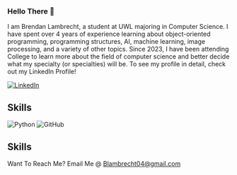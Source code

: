 ### Hello There 👋

I am Brendan Lambrecht, a student at UWL majoring in Computer Science. I have spent over 4 years of experience learning about object-oriented programming, programming structures, AI, machine learning, image processing, and a variety of other topics. Since 2023, I have been attending College to learn more about the field of computer science and better decide what my specialty (or specialties) will be. To see my profile in detail, check out my LinkedIn Profile!

[![LinkedIn](https://img.shields.io/badge/linkedin-%230077B5.svg?style=for-the-badge&logo=linkedin&logoColor=white)](https://www.linkedin.com/in/brendan-lambrecht-a4737a296/)

## Skills
![Python](https://img.shields.io/badge/-Python-black?style=flat-square&logo=Python)
![GitHub](https://img.shields.io/badge/-GitHub-181717?style=flat-square&logo=github)

## Skills
Want To Reach Me? Email Me @ Blambrecht04@gmail.com


<!---
BlambrechtCodes/BlambrechtCodes is a ✨ special ✨ repository because its `README.md` (this file) appears on your GitHub profile.
You can click the Preview link to take a look at your changes.
--->
